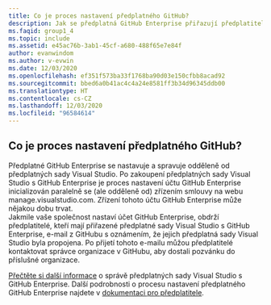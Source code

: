 ```yaml
---
title: Co je proces nastavení předplatného GitHub?
description: Jak se předplatná GitHub Enterprise přiřazují předplatitelům sady Visual Studio?
ms.faqid: group1_4
ms.topic: include
ms.assetid: e45ac76b-3ab1-45cf-a680-488f65e7e84f
author: evanwindom
ms.author: v-evwin
ms.date: 12/03/2020
ms.openlocfilehash: ef351f573ba33f1768ba90d03e150cfbb8acad92
ms.sourcegitcommit: bbed6a0b41ac4c4a24e8581ff3b34d96345ddb00
ms.translationtype: HT
ms.contentlocale: cs-CZ
ms.lasthandoff: 12/03/2020
ms.locfileid: "96584614"
---
```

## <a name="what-is-the-github-setup-process"></a>Co je proces nastavení předplatného GitHub?

Předplatné GitHub Enterprise se nastavuje a spravuje odděleně od předplatných sady Visual Studio. Po zakoupení předplatných sady Visual Studio s GitHub Enterprise je proces nastavení účtu GitHub Enterprise inicializován paralelně se (ale odděleně od) zřízením smlouvy na webu manage.visualstudio.com. Zřízení tohoto účtu GitHub Enterprise může nějakou dobu trvat.  
Jakmile vaše společnost nastaví účet GitHub Enterprise, obdrží předplatitelé, kteří mají přiřazené předplatné sady Visual Studio s GitHub Enterprise, e-mail z GitHubu s oznámením, že jejich předplatná sady Visual Studio byla propojena. Po přijetí tohoto e-mailu můžou předplatitelé kontaktovat správce organizace v GitHubu, aby dostali pozvánku do příslušné organizace. 

[Přečtěte si další informace](https://docs.microsoft.com/visualstudio/subscriptions/assign-github) o správě předplatných sady Visual Studio s GitHub Enterprise. Další podrobnosti o procesu nastavení předplatného GitHub Enterprise najdete v [dokumentaci pro předplatitele](https://docs.microsoft.com/visualstudio/subscriptions/access-github). 

